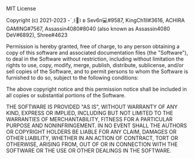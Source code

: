MIT License

Copyright (c) 2021-2023 -ˋˏ꒰👑꒱ ʚ Sev6n💻#9587, KingCh1ll#3616, ACHIRA GAMING#7567, Assassin4080#8040 (also known as Assassin4080 DeV#6892), Shree#4623

Permission is hereby granted, free of charge, to any person obtaining a copy
of this software and associated documentation files (the "Software"), to deal
in the Software without restriction, including without limitation the rights
to use, copy, modify, merge, publish, distribute, sublicense, and/or sell
copies of the Software, and to permit persons to whom the Software is
furnished to do so, subject to the following conditions:

The above copyright notice and this permission notice shall be included in all
copies or substantial portions of the Software.

THE SOFTWARE IS PROVIDED "AS IS", WITHOUT WARRANTY OF ANY KIND, EXPRESS OR
IMPLIED, INCLUDING BUT NOT LIMITED TO THE WARRANTIES OF MERCHANTABILITY,
FITNESS FOR A PARTICULAR PURPOSE AND NONINFRINGEMENT. IN NO EVENT SHALL THE
AUTHORS OR COPYRIGHT HOLDERS BE LIABLE FOR ANY CLAIM, DAMAGES OR OTHER
LIABILITY, WHETHER IN AN ACTION OF CONTRACT, TORT OR OTHERWISE, ARISING FROM,
OUT OF OR IN CONNECTION WITH THE SOFTWARE OR THE USE OR OTHER DEALINGS IN THE
SOFTWARE.
